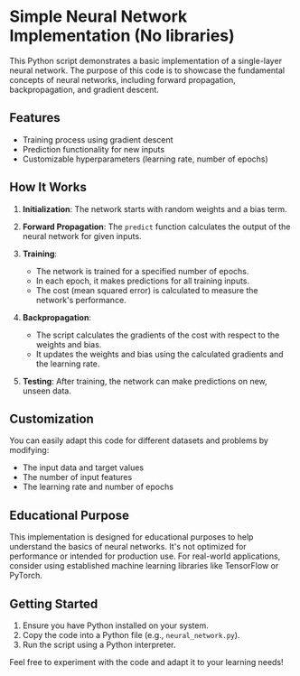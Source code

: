 # Simple Neural Network Implementation (No libraries)

This Python script demonstrates a basic implementation of a single-layer neural network. The purpose of this code is to showcase the fundamental concepts of neural networks, including forward propagation, backpropagation, and gradient descent.

## Features

- Training process using gradient descent
- Prediction functionality for new inputs
- Customizable hyperparameters (learning rate, number of epochs)

## How It Works

1. **Initialization**: The network starts with random weights and a bias term.

2. **Forward Propagation**: The `predict` function calculates the output of the neural network for given inputs.

3. **Training**:
   - The network is trained for a specified number of epochs.
   - In each epoch, it makes predictions for all training inputs.
   - The cost (mean squared error) is calculated to measure the network's performance.

4. **Backpropagation**:
   - The script calculates the gradients of the cost with respect to the weights and bias.
   - It updates the weights and bias using the calculated gradients and the learning rate.

5. **Testing**: After training, the network can make predictions on new, unseen data.

## Customization

You can easily adapt this code for different datasets and problems by modifying:
- The input data and target values
- The number of input features
- The learning rate and number of epochs

## Educational Purpose

This implementation is designed for educational purposes to help understand the basics of neural networks. It's not optimized for performance or intended for production use. For real-world applications, consider using established machine learning libraries like TensorFlow or PyTorch.

## Getting Started

1. Ensure you have Python installed on your system.
2. Copy the code into a Python file (e.g., `neural_network.py`).
3. Run the script using a Python interpreter.

Feel free to experiment with the code and adapt it to your learning needs!

